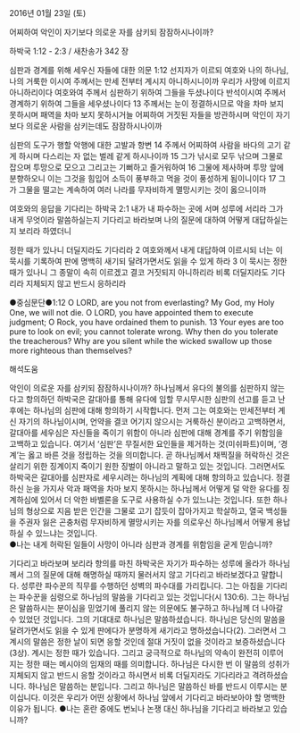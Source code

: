 2016년 01월 23일 (토)

어찌하여 악인이 자기보다 의로운 자를 삼키되 잠잠하시나이까?



하박국 1:12 - 2:3 / 새찬송가 342 장


심판과 경계를 위해 세우신 자들에 대한 의문
1:12 선지자가 이르되 여호와 나의 하나님, 나의 거룩한 이시여 주께서는 만세 전부터 계시지 아니하시니이까 우리가 사망에 이르지 아니하리이다 여호와여 주께서 심판하기 위하여 그들을 두셨나이다 반석이시여 주께서 경계하기 위하여 그들을 세우셨나이다 13 주께서는 눈이 정결하시므로 악을 차마 보지 못하시며 패역을 차마 보지 못하시거늘 어찌하여 거짓된 자들을 방관하시며 악인이 자기보다 의로운 사람을 삼키는데도 잠잠하시나이까 

심판의 도구가 행할 악행에 대한 고발과 항변
14 주께서 어찌하여 사람을 바다의 고기 같게 하시며 다스리는 자 없는 벌레 같게 하시나이까 15 그가 낚시로 모두 낚으며 그물로 잡으며 투망으로 모으고 그리고는 기뻐하고 즐거워하여 16 그물에 제사하며 투망 앞에 분향하오니 이는 그것을 힘입어 소득이 풍부하고 먹을 것이 풍성하게 됨이니이다 17 그가 그물을 떨고는 계속하여 여러 나라를 무자비하게 멸망시키는 것이 옳으니이까 

여호와의 응답을 기다리는 하박국
2:1 내가 내 파수하는 곳에 서며 성루에 서리라 그가 내게 무엇이라 말씀하실는지 기다리고 바라보며 나의 질문에 대하여 어떻게 대답하실는지 보리라 하였더니 

정한 때가 있나니 더딜지라도 기다리라
2 여호와께서 내게 대답하여 이르시되 너는 이 묵시를 기록하여 판에 명백히 새기되 달려가면서도 읽을 수 있게 하라 3 이 묵시는 정한 때가 있나니 그 종말이 속히 이르겠고 결코 거짓되지 아니하리라 비록 더딜지라도 기다리라 지체되지 않고 반드시 응하리라

●중심문단●1:12 O LORD, are you not from everlasting? My God, my Holy One, we will not die. O LORD, you have appointed them to execute judgment; O Rock, you have ordained them to punish. 13 Your eyes are too pure to look on evil; you cannot tolerate wrong. Why then do you tolerate the treacherous? Why are you silent while the wicked swallow up those more righteous than themselves?

해석도움





악인이 의로운 자를 삼키되 잠잠하시나이까?
하나님께서 유다의 불의를 심판하지 않는다고 항의하던 하박국은  갈대아를 통해 유다에 임할 무시무시한 심판의 선고를 듣고 난 후에는 하나님의 심판에 대해 항의하기 시작합니다. 먼저 그는 여호와는 만세전부터 계신 자기의 하나님이시며, 언약을 결코 어기지 않으시는 거룩하신 분이라고 고백하면서, 갈대아를 세우심은 자신들을 죽이기 위함이 아니라 심판에 대해 경계를 주기 위함임을 고백하고 있습니다. 여기서 ‘심판’은 무질서한 요인들을 제거하는 것(미쉬파트)이며, ‘경계’는 옳고 바른 것을 정립하는 것을 의미합니다. 곧 하나님께서 채찍질을 허락하신 것은 살리기 위한 징계이지 죽이기 원한 징벌이 아니라고 말하고 있는 것입니다. 그러면서도 하박국은 갈대아를 심판자로 세우시려는 하나님의 계획에 대해 항의하고 있습니다. 정결하신 눈을 가지사 악과 패역을 차마 보지 못하시는 하나님께서 어떻게 덜 악한 유다를 징계하심에 있어서 더 악한 바벨론을 도구로 사용하실 수가 있느냐는 것입니다. 또한 하나님의 형상으로 지음 받은 인간을 그물로 고기 잡듯이 잡아가지고 학살하고, 열국 백성들을 주권자 잃은 곤충처럼 무자비하게 멸망시키는 자를 의로우신 하나님께서 어떻게 용납하실 수 있느냐는 것입니다.     
●나는 내게 허락된 일들이 사망이 아니라 심판과 경계를 위함임을 굳게 믿습니까?      

기다리고 바라보며 보리라
항의를 마친 하박국은 자기가 파수하는 성루에 올라가 하나님께서 그의 질문에 대해 해명하실 때까지 물러서지 않고 기다리고 바라보겠다고 말합니다. 성루란 파수꾼의 직무를 수행하던 성벽의 파수대를 가리킵니다. 그는 아침을 기다리는 파수꾼을 심령으로 하나님의 말씀을 기다리고 있는 것입니다(시 130:6). 그는 하나님은 말씀하시는 분이심을 믿었기에 풀리지 않는 의문에도 불구하고 하나님께 더 나아갈 수 있었던 것입니다. 그의 기대대로 하나님은 말씀하셨습니다. 하나님은 당신의 말씀을 달려가면서도 읽을 수 있게 판에다가 분명하게 새기라고 명하셨습니다(2). 그러면서 그 계시의 말씀은 정한 날이 되면 응할 것인데 절대 거짓이 없을 것이라고 보증하셨습니다(3상). 계시는 정한 때가 있습니다. 그리고 궁극적으로 하나님의 약속이 완전히 이루어지는 정한 때는 메시야의 임재의 때를 의미합니다. 하나님은 다시한 번 이 말씀의 성취가 지체되지 않고 반드시 응할 것이라고 하시면서 비록 더딜지라도 기다리라고 격려하셨습니다. 하나님은 말씀하는 분입니다. 그리고 하나님은 말씀하신 바를 반드시 이루시는 분이십니다. 이것은 우리가 어떤 상황에서 하나님 앞에서 기다리고 바라보아야 할 명백한 이유가 됩니다. 
●나는 혼란 중에도 번뇌나 논쟁 대신 하나님을 기다리고 바라보고 있습니까?